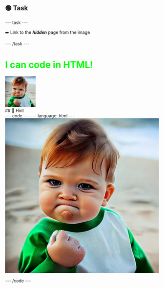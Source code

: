 <h2 class="c-project-heading--task">🟢 Task</h2>
--- task ---

➡️ Link to the ***hidden*** page from the image

--- /task ---

<h1 style="color: lime; 
          font-size: 30px;">
    I can code in HTML!
</h1>
<a href="hidden.html">
  <img src="images/success.webp" width="100px"/>
</a>


<div class="c-project-callout c-project-callout--tip">
## 👀 Hint 

<div class="c-project-code">
--- code ---
---
language: html
---

<a href="XXXXXX.html">
  <img src="images/success.webp"/>
</a>

--- /code ---
</div>
